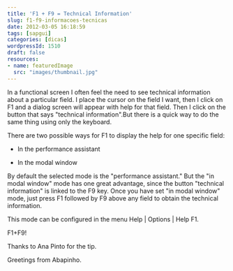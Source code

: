 ```yaml
---
title: 'F1 + F9 = Technical Information'
slug: f1-f9-informacoes-tecnicas
date: 2012-03-05 16:18:59
tags: [sapgui]
categories: [dicas]
wordpressId: 1510
draft: false
resources:
- name: featuredImage
  src: "images/thumbnail.jpg"
---
```

In a functional screen I often feel the need to see technical information about a particular field. I place the cursor on the field I want, then I click on F1 and a dialog screen will appear with help for that field. Then I click on the button that says "technical information".But there is a quick way to do the same thing using only the keyboard.

There are two possible ways for F1 to display the help for one specific field:

  * In the performance assistant

  * In the modal window

By default the selected mode is the "performance assistant."
But the "in modal window" mode has one great advantage, since the button "technical information" is linked to the F9 key. Once you have set "in modal window" mode, just press F1 followed by F9 above any field to obtain the technical information.

This mode can be configured in the menu Help | Options | Help F1.

F1+F9!

Thanks to Ana Pinto for the tip.

Greetings from Abapinho.
